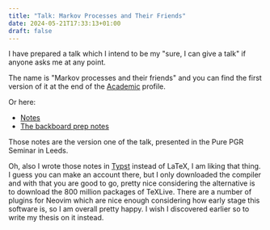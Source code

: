 ```yaml
---
title: "Talk: Markov Processes and Their Friends"
date: 2024-05-21T17:33:13+01:00
draft: false
---
```


I have prepared a talk which I intend to be my "sure, I can give a talk" if anyone asks me at any point.

The name is "Markov processes and their friends" and you can find the first version of it at the end of the
[Academic](/academic)
profile.

Or here:

- [Notes](/academic/2024-05-20-Pure.pdf)
- [The backboard prep notes](/academic/2024-05-20-Blackboard.pdf)

Those notes are the version one of the talk, presented in the Pure PGR Seminar in Leeds.

Oh, also I wrote those notes in [Typst](https://typst.app/) instead of LaTeX, I am liking that thing.
I guess you can make an account there, but I only downloaded the compiler and with that you are good to go, pretty nice considering the alternative is to download the 800 million packages of TeXLive.
There are a number of plugins for Neovim which are nice enough considering how early stage this software is, so I am overall pretty happy. I wish I discovered earlier so to write my thesis on it instead.
